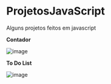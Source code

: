 # ProjetosJavaScript
Alguns projetos feitos em javascript


<strong>Contador</strong>

![image](https://user-images.githubusercontent.com/62738232/148104710-e7697e7d-c1da-45cd-8715-e7dd9131c08f.png)

<strong>To Do List</strong>

![image](https://user-images.githubusercontent.com/62738232/148104862-bca715ff-072f-4c9f-8d17-42fb25573923.png)
